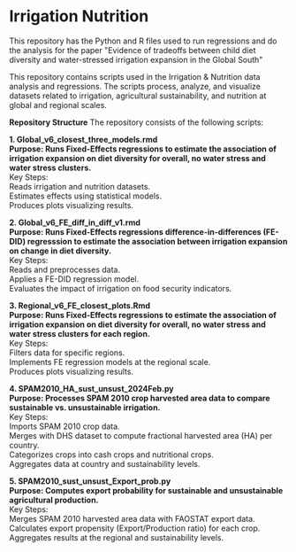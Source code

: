 # Irrigation Nutrition
This repository has the Python and R files used to run regressions and do the analysis for the paper "Evidence of tradeoffs between child diet diversity and water-stressed irrigation expansion in the Global South"

This repository contains scripts used in the Irrigation & Nutrition data analysis and regressions. The scripts process, analyze, and visualize datasets related to irrigation, agricultural sustainability, and nutrition at global and regional scales.

**Repository Structure**
The repository consists of the following scripts:

**1. Global_v6_closest_three_models.rmd**  
**Purpose: Runs Fixed-Effects regressions to estimate the association of irrigation expansion on diet diversity for overall, no water stress and water stress clusters.**  
Key Steps:  
Reads irrigation and nutrition datasets.  
Estimates effects using statistical models.  
Produces plots visualizing results.  

**2. Global_v6_FE_diff_in_diff_v1.rmd**  
**Purpose: Runs Fixed-Effects regressions difference-in-differences (FE-DID) regresssion to estimate the association between irrigation expansion on change in diet diversity.**  
Key Steps:  
Reads and preprocesses data.  
Applies a FE-DID regression model.  
Evaluates the impact of irrigation on food security indicators.  

**3. Regional_v6_FE_closest_plots.Rmd  
Purpose: Runs Fixed-Effects regressions to estimate the association of irrigation expansion on diet diversity for overall, no water stress and water stress clusters for each region.**  
Key Steps:  
Filters data for specific regions.  
Implements FE regression models at the regional scale.  
Produces plots visualizing results.  

**4. SPAM2010_HA_sust_unsust_2024Feb.py  
Purpose: Processes SPAM 2010 crop harvested area data to compare sustainable vs. unsustainable irrigation.**  
Key Steps:  
Imports SPAM 2010 crop data.  
Merges with DHS dataset to compute fractional harvested area (HA) per country.  
Categorizes crops into cash crops and nutritional crops.  
Aggregates data at country and sustainability levels.  

**5. SPAM2010_sust_unsust_Export_prob.py  
Purpose: Computes export probability for sustainable and unsustainable agricultural production.**  
Key Steps:  
Merges SPAM 2010 harvested area data with FAOSTAT export data.  
Calculates export propensity (Export/Production ratio) for each crop.  
Aggregates results at the regional and sustainability levels.  


